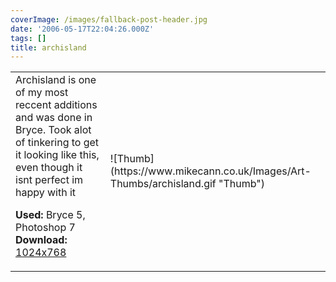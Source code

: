 ```yaml
---
coverImage: /images/fallback-post-header.jpg
date: '2006-05-17T22:04:26.000Z'
tags: []
title: archisland
---
```


<table width="100%" cellspacing="0" cellpadding="0" border="0">
<tr>
<td>Archisland is one of my most reccent additions and was done in Bryce. Took alot of tinkering to get it looking like this, even though it isnt perfect im happy with it

<span style="font-weight: bold">Used:</span> Bryce 5, Photoshop 7
<span style="font-weight: bold">Download:</span> [1024x768](https://www.mikecann.co.uk/Images/Art-Full/archisland.jpg)</td>

<td>![Thumb](https://www.mikecann.co.uk/Images/Art-Thumbs/archisland.gif "Thumb")</td>
</tr>
</table>
